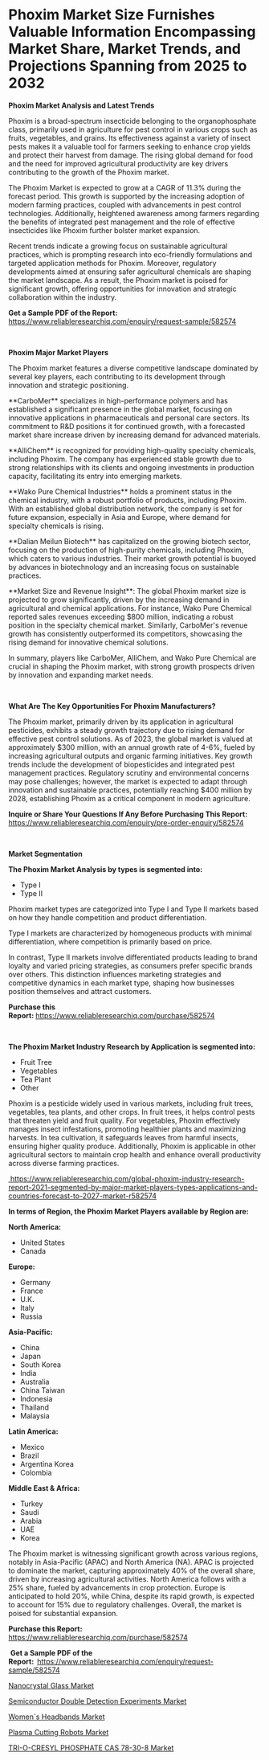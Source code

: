 <p><h1>Phoxim Market Size Furnishes Valuable Information Encompassing Market Share, Market Trends, and Projections Spanning from 2025 to 2032</h1></p><p><strong>Phoxim Market Analysis and Latest Trends</strong></p>
<p><p>Phoxim is a broad-spectrum insecticide belonging to the organophosphate class, primarily used in agriculture for pest control in various crops such as fruits, vegetables, and grains. Its effectiveness against a variety of insect pests makes it a valuable tool for farmers seeking to enhance crop yields and protect their harvest from damage. The rising global demand for food and the need for improved agricultural productivity are key drivers contributing to the growth of the Phoxim market.</p><p>The Phoxim Market is expected to grow at a CAGR of 11.3% during the forecast period. This growth is supported by the increasing adoption of modern farming practices, coupled with advancements in pest control technologies. Additionally, heightened awareness among farmers regarding the benefits of integrated pest management and the role of effective insecticides like Phoxim further bolster market expansion.</p><p>Recent trends indicate a growing focus on sustainable agricultural practices, which is prompting research into eco-friendly formulations and targeted application methods for Phoxim. Moreover, regulatory developments aimed at ensuring safer agricultural chemicals are shaping the market landscape. As a result, the Phoxim market is poised for significant growth, offering opportunities for innovation and strategic collaboration within the industry.</p></p>
<p><strong>Get a Sample PDF of the Report:&nbsp;</strong> <a href="https://www.reliableresearchiq.com/enquiry/request-sample/582574?utm_campaign=1900&utm_medium=2&utm_source=Github&utm_content=ia&utm_term=23032025&utm_id=phoxim">https://www.reliableresearchiq.com/enquiry/request-sample/582574</a></p>
<p>&nbsp;</p>
<p><strong>Phoxim Major Market Players</strong></p>
<p><p>The Phoxim market features a diverse competitive landscape dominated by several key players, each contributing to its development through innovation and strategic positioning. </p><p>**CarboMer** specializes in high-performance polymers and has established a significant presence in the global market, focusing on innovative applications in pharmaceuticals and personal care sectors. Its commitment to R&D positions it for continued growth, with a forecasted market share increase driven by increasing demand for advanced materials.</p><p>**AlliChem** is recognized for providing high-quality specialty chemicals, including Phoxim. The company has experienced stable growth due to strong relationships with its clients and ongoing investments in production capacity, facilitating its entry into emerging markets.</p><p>**Wako Pure Chemical Industries** holds a prominent status in the chemical industry, with a robust portfolio of products, including Phoxim. With an established global distribution network, the company is set for future expansion, especially in Asia and Europe, where demand for specialty chemicals is rising.</p><p>**Dalian Meilun Biotech** has capitalized on the growing biotech sector, focusing on the production of high-purity chemicals, including Phoxim, which caters to various industries. Their market growth potential is buoyed by advances in biotechnology and an increasing focus on sustainable practices.</p><p>**Market Size and Revenue Insight**: The global Phoxim market size is projected to grow significantly, driven by the increasing demand in agricultural and chemical applications. For instance, Wako Pure Chemical reported sales revenues exceeding $800 million, indicating a robust position in the specialty chemical market. Similarly, CarboMer's revenue growth has consistently outperformed its competitors, showcasing the rising demand for innovative chemical solutions.</p><p>In summary, players like CarboMer, AlliChem, and Wako Pure Chemical are crucial in shaping the Phoxim market, with strong growth prospects driven by innovation and expanding market needs.</p></p>
<p>&nbsp;</p>
<p><strong>What Are The Key Opportunities For Phoxim Manufacturers?</strong></p>
<p><p>The Phoxim market, primarily driven by its application in agricultural pesticides, exhibits a steady growth trajectory due to rising demand for effective pest control solutions. As of 2023, the global market is valued at approximately $300 million, with an annual growth rate of 4-6%, fueled by increasing agricultural outputs and organic farming initiatives. Key growth trends include the development of biopesticides and integrated pest management practices. Regulatory scrutiny and environmental concerns may pose challenges; however, the market is expected to adapt through innovation and sustainable practices, potentially reaching $400 million by 2028, establishing Phoxim as a critical component in modern agriculture.</p></p>
<p><strong>Inquire or Share Your Questions If Any Before Purchasing This Report:</strong> <a href="https://www.reliableresearchiq.com/enquiry/pre-order-enquiry/582574?utm_campaign=1900&utm_medium=2&utm_source=Github&utm_content=ia&utm_term=23032025&utm_id=phoxim">https://www.reliableresearchiq.com/enquiry/pre-order-enquiry/582574</a></p>
<p>&nbsp;</p>
<p><strong>Market Segmentation</strong></p>
<p><strong>The Phoxim Market Analysis by types is segmented into:</strong></p>
<p><ul><li>Type I</li><li>Type II</li></ul></p>
<p><p>Phoxim market types are categorized into Type I and Type II markets based on how they handle competition and product differentiation. </p><p>Type I markets are characterized by homogeneous products with minimal differentiation, where competition is primarily based on price. </p><p>In contrast, Type II markets involve differentiated products leading to brand loyalty and varied pricing strategies, as consumers prefer specific brands over others. This distinction influences marketing strategies and competitive dynamics in each market type, shaping how businesses position themselves and attract customers.</p></p>
<p><strong>Purchase this Report:&nbsp;</strong><a href="https://www.reliableresearchiq.com/purchase/582574?utm_campaign=1900&utm_medium=2&utm_source=Github&utm_content=ia&utm_term=23032025&utm_id=phoxim">https://www.reliableresearchiq.com/purchase/582574</a></p>
<p>&nbsp;</p>
<p><strong>The Phoxim Market Industry Research by Application is segmented into:</strong></p>
<p><ul><li>Fruit Tree</li><li>Vegetables</li><li>Tea Plant</li><li>Other</li></ul></p>
<p><p>Phoxim is a pesticide widely used in various markets, including fruit trees, vegetables, tea plants, and other crops. In fruit trees, it helps control pests that threaten yield and fruit quality. For vegetables, Phoxim effectively manages insect infestations, promoting healthier plants and maximizing harvests. In tea cultivation, it safeguards leaves from harmful insects, ensuring higher quality produce. Additionally, Phoxim is applicable in other agricultural sectors to maintain crop health and enhance overall productivity across diverse farming practices.</p></p>
<p><a href="https://www.reliableresearchiq.com/global-phoxim-industry-research-report-2021-segmented-by-major-market-players-types-applications-and-countries-forecast-to-2027-market-r582574?utm_campaign=1900&utm_medium=2&utm_source=Github&utm_content=ia&utm_term=23032025&utm_id=phoxim">&nbsp;https://www.reliableresearchiq.com/global-phoxim-industry-research-report-2021-segmented-by-major-market-players-types-applications-and-countries-forecast-to-2027-market-r582574</a></p>
<p><strong>In terms of Region, the Phoxim Market Players available by Region are:</strong></p>
<p>
    <p> <strong> North America: </strong>
        <ul>
            <li>United States</li>
            <li>Canada</li>
        </ul>
        </p> 
    <p> <strong> Europe: </strong>
        <ul>
            <li>Germany</li>
            <li>France</li>
            <li>U.K.</li>
            <li>Italy</li>
            <li>Russia</li>
        </ul>
        </p> 
    <p> <strong> Asia-Pacific: </strong>
        <ul>
            <li>China</li>
            <li>Japan</li>
            <li>South Korea</li>
            <li>India</li>
            <li>Australia</li>
            <li>China Taiwan</li>
            <li>Indonesia</li>
            <li>Thailand</li>
            <li>Malaysia</li>
        </ul>
        </p> 
    <p> <strong> Latin America: </strong>
        <ul>
            <li>Mexico</li>
            <li>Brazil</li>
            <li>Argentina Korea</li>
            <li>Colombia</li>
        </ul>
        </p> 
    <p> <strong> Middle East & Africa: </strong>
        <ul>
            <li>Turkey</li>
            <li>Saudi</li>
            <li>Arabia</li>
            <li>UAE</li>
            <li>Korea</li>
        </ul>
    </p>
    </p>
<p><p>The Phoxim market is witnessing significant growth across various regions, notably in Asia-Pacific (APAC) and North America (NA). APAC is projected to dominate the market, capturing approximately 40% of the overall share, driven by increasing agricultural activities. North America follows with a 25% share, fueled by advancements in crop protection. Europe is anticipated to hold 20%, while China, despite its rapid growth, is expected to account for 15% due to regulatory challenges. Overall, the market is poised for substantial expansion.</p></p>
<p><strong>Purchase this Report: </strong><a href="https://www.reliableresearchiq.com/purchase/582574?utm_campaign=1900&utm_medium=2&utm_source=Github&utm_content=ia&utm_term=23032025&utm_id=phoxim">https://www.reliableresearchiq.com/purchase/582574</a></p>
<p>&nbsp;<strong>Get a Sample PDF of the Report:&nbsp;&nbsp;</strong><a href="https://www.reliableresearchiq.com/enquiry/request-sample/582574?utm_campaign=1900&utm_medium=2&utm_source=Github&utm_content=ia&utm_term=23032025&utm_id=phoxim">https://www.reliableresearchiq.com/enquiry/request-sample/582574</a></p>
<p><strong></strong></p>
<p><p><a href="https://github.com/marcayaminig/Market-Research-Report-List-1/blob/main/nanocrystal-glass-market.md?utm_campaign=1900&utm_medium=2&utm_source=Github&utm_content=ia&utm_term=23032025&utm_id=phoxim">Nanocrystal Glass Market</a></p><p><a href="https://github.com/awwqamet/Market-Research-Report-List-1/blob/main/semiconductor-double-detection-experiments-market.md?utm_campaign=1900&utm_medium=2&utm_source=Github&utm_content=ia&utm_term=23032025&utm_id=phoxim">Semiconductor Double Detection Experiments Market</a></p><p><a href="https://github.com/stuwinawisa/Market-Research-Report-List-1/blob/main/womens-headbands-market.md?utm_campaign=1900&utm_medium=2&utm_source=Github&utm_content=ia&utm_term=23032025&utm_id=phoxim">Women`s Headbands Market</a></p><p><a href="https://github.com/phillpfantis/Market-Research-Report-List-1/blob/main/plasma-cutting-robots-market.md?utm_campaign=1900&utm_medium=2&utm_source=Github&utm_content=ia&utm_term=23032025&utm_id=phoxim">Plasma Cutting Robots Market</a></p><p><a href="https://github.com/chillwervenu/Market-Research-Report-List-1/blob/main/tri-o-cresyl-phosphate-cas-78-30-8-market.md?utm_campaign=1900&utm_medium=2&utm_source=Github&utm_content=ia&utm_term=23032025&utm_id=phoxim">TRI-O-CRESYL PHOSPHATE CAS 78-30-8 Market</a></p></p>